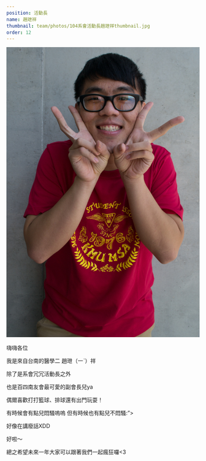 ```yaml
---
position: 活動長
name: 趙玴祥
thumbnail: team/photos/104系會活動長趙玴祥thumbnail.jpg
order: 12
---
```

![104系會活動長趙玴祥](photos/104系會活動長趙玴祥full.jpg)

嗨嗨各位

我是來自台南的醫學二 趙玴（一ˋ）祥

除了是系會冗冗活動長之外

也是百四南友會最可愛的副會長兒ya

偶爾喜歡打打籃球、排球還有出門玩耍！

有時候會有點兒悶騷嗚嗚 但有時候也有點兒不悶騷:”>

好像在講廢話XDD

好啦～

總之希望未來一年大家可以跟著我們一起瘋狂囉<3
